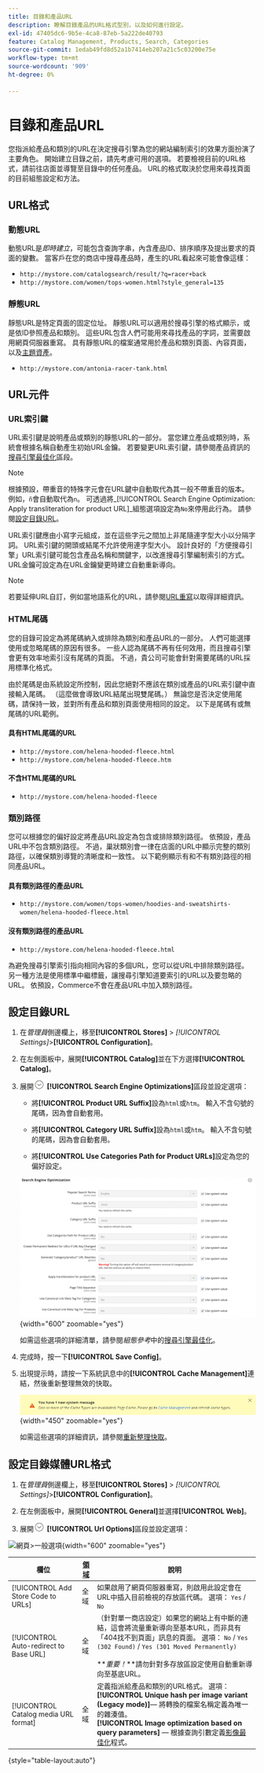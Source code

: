 ```yaml
---
title: 目錄和產品URL
description: 瞭解目錄產品的URL格式型別，以及如何進行設定。
exl-id: 47405dc6-9b5e-4ca8-87eb-5a222de40793
feature: Catalog Management, Products, Search, Categories
source-git-commit: 1edab49fd8d52a1b7414eb207a21c5c03200e75e
workflow-type: tm+mt
source-wordcount: '909'
ht-degree: 0%

---
```


# 目錄和產品URL

您指派給產品和類別的URL在決定搜尋引擎為您的網站編制索引的效果方面扮演了主要角色。 開始建立目錄之前，請先考慮可用的選項。 若要檢視目前的URL格式，請前往店面並導覽至目錄中的任何產品。 URL的格式取決於您用來尋找頁面的目前組態設定和方法。

## URL格式

### 動態URL

動態URL是&#x200B;_即時建立_，可能包含查詢字串，內含產品ID、排序順序及提出要求的頁面的變數。 當客戶在您的商店中搜尋產品時，產生的URL看起來可能會像這樣：

- `http://mystore.com/catalogsearch/result/?q=racer+back`
- `http://mystore.com/women/tops-women.html?style_general=135`

### 靜態URL

靜態URL是特定頁面的固定位址。 靜態URL可以適用於搜尋引擎的格式顯示，或是依ID參照產品和類別。 這些URL包含人們可能用來尋找產品的字詞，並需要啟用網頁伺服器重寫。 具有靜態URL的檔案通常用於產品和類別頁面、內容頁面，以及[主題資產](../content-design/theme-assets.md)。

- `http://mystore.com/antonia-racer-tank.html`

## URL元件

### URL索引鍵

URL索引鍵是說明產品或類別的靜態URL的一部分。 當您建立產品或類別時，系統會根據名稱自動產生初始URL金鑰。 若要變更URL索引鍵，請參閱產品資訊的[搜尋引擎最佳化](product-search-engine-optimization.md)區段。

>[!NOTE]
>
>根據預設，帶重音的特殊字元會在URL鍵中自動取代為其一般不帶重音的版本。 例如，`ñ`會自動取代為`n`。 可透過將&#x200B;_[!UICONTROL Search Engine Optimization: Apply transliteration for product URL]_組態選項設定為`No`來停用此行為。 請參閱[設定目錄URL](#configure-catalog-urls)。

URL索引鍵應由小寫字元組成，並在這些字元之間加上非尾隨連字型大小以分隔字詞。 URL索引鍵的開頭或結尾不允許使用連字型大小。 設計良好的「方便搜尋引擎」URL索引鍵可能包含產品名稱和關鍵字，以改進搜尋引擎編制索引的方式。 URL金鑰可設定為在URL金鑰變更時建立自動重新導向。

>[!NOTE]
>
>若要延伸URL自訂，例如當地語系化的URL，請參閱[URL重寫](../merchandising-promotions/url-rewrite.md)以取得詳細資訊。

### HTML尾碼

您的目錄可設定為將尾碼納入或排除為類別和產品URL的一部分。 人們可能選擇使用或忽略尾碼的原因有很多。 一些人認為尾碼不再有任何效用，而且搜尋引擎會更有效率地索引沒有尾碼的頁面。 不過，貴公司可能會針對需要尾碼的URL採用標準化格式。

由於尾碼是由系統設定所控制，因此您絕對不應該在類別或產品的URL索引鍵中直接輸入尾碼。 （這麼做會導致URL結尾出現雙尾碼。） 無論您是否決定使用尾碼，請保持一致，並對所有產品和類別頁面使用相同的設定。 以下是尾碼有或無尾碼的URL範例。

#### 具有HTML尾碼的URL

- `http://mystore.com/helena-hooded-fleece.html`
- `http://mystore.com/helena-hooded-fleece.htm`

#### 不含HTML尾碼的URL

- `http://mystore.com/helena-hooded-fleece`

### 類別路徑

您可以根據您的偏好設定將產品URL設定為包含或排除類別路徑。 依預設，產品URL中不包含類別路徑。 不過，巢狀類別會一律在店面的URL中顯示完整的類別路徑，以確保類別導覽的清晰度和一致性。 以下範例顯示有和不有類別路徑的相同產品URL。

#### 具有類別路徑的產品URL

- `http://mystore.com/women/tops-women/hoodies-and-sweatshirts-women/helena-hooded-fleece.html`

#### 沒有類別路徑的產品URL

- `http://mystore.com/helena-hooded-fleece.html`

為避免搜尋引擎索引指向相同內容的多個URL，您可以從URL中排除類別路徑。 另一種方法是使用標準中繼標籤，讓搜尋引擎知道要索引的URL以及要忽略的URL。 依預設，Commerce不會在產品URL中加入類別路徑。

## 設定目錄URL

1. 在&#x200B;_管理員_&#x200B;側邊欄上，移至&#x200B;**[!UICONTROL Stores]** > _[!UICONTROL Settings]_>**[!UICONTROL Configuration]**。

1. 在左側面板中，展開&#x200B;**[!UICONTROL Catalog]**&#x200B;並在下方選擇&#x200B;**[!UICONTROL Catalog]**。

1. 展開![擴充選擇器](../assets/icon-display-expand.png) **[!UICONTROL Search Engine Optimizations]**&#x200B;區段並設定選項：

   - 將&#x200B;**[!UICONTROL Product URL Suffix]**&#x200B;設為`html`或`htm`。 輸入不含句號的尾碼，因為會自動套用。

   - 將&#x200B;**[!UICONTROL Category URL Suffix]**&#x200B;設為`html`或`htm`。 輸入不含句號的尾碼，因為會自動套用。

   - 將&#x200B;**[!UICONTROL Use Categories Path for Product URLs]**&#x200B;設定為您的偏好設定。

   ![搜尋引擎最佳化](../configuration-reference/catalog/assets/catalog-search-engine-optimization.png){width="600" zoomable="yes"}

   如需這些選項的詳細清單，請參閱&#x200B;_組態參考_&#x200B;中的[搜尋引擎最佳化](../configuration-reference/catalog/catalog.md#search-engine-optimization)。

1. 完成時，按一下&#x200B;**[!UICONTROL Save Config]**。

1. 出現提示時，請按一下系統訊息中的&#x200B;**[!UICONTROL Cache Management]**&#x200B;連結，然後重新整理無效的快取。

   ![重新整理快取](./assets/msg-cache-management.png){width="450" zoomable="yes"}

   如需這些選項的詳細資訊，請參閱[重新整理快取](../systems/cache-management.md#refresh-specific-caches)。

## 設定目錄媒體URL格式

1. 在&#x200B;_管理員_&#x200B;側邊欄上，移至&#x200B;**[!UICONTROL Stores]** > _[!UICONTROL Settings]_>**[!UICONTROL Configuration]**。

1. 在左側面板中，展開&#x200B;**[!UICONTROL General]**&#x200B;並選擇&#x200B;**[!UICONTROL Web]**。

1. 展開![擴充選擇器](../assets/icon-display-expand.png) **[!UICONTROL Url Options]**&#x200B;區段並設定選項：

![網頁>一般選項](../configuration-reference/general/assets/web-url-options.png){width="600" zoomable="yes"}

| 欄位 | [領域](../getting-started/websites-stores-views.md#scope-settings) | 說明 |
|--- |--- |--- |
| [!UICONTROL Add Store Code to URLs] | 全域 | 如果啟用了網頁伺服器重寫，則啟用此設定會在URL中插入目前檢視的存放區代碼。 選項： `Yes` / `No` |
| [!UICONTROL Auto-redirect to Base URL] | 全域 | （針對單一商店設定）如果您的網站上有中斷的連結，這會將流量重新導向至基本URL，而非具有「404找不到頁面」訊息的頁面。 選項： `No` / `Yes (302 Found)` / `Yes (301 Moved Permanently)` <br /><br />**_重要！_**請勿針對多存放區設定使用自動重新導向至基底URL。 |
| [!UICONTROL Catalog media URL format] | 全域 | 定義指派給產品和類別的URL格式。 選項： <br />**[!UICONTROL Unique hash per image variant (Legacy mode)]**— 將轉換的檔案名稱定義為唯一的雜湊值。<br />**[!UICONTROL Image optimization based on query parameters]** — 根據查詢引數定義[影像最佳化](../content-design/media-gallery-image-optimization.md)程式。 |

{style="table-layout:auto"}
